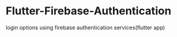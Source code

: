 # Flutter-Firebase-Authentication
login options using firebase authentication services(flutter app)
